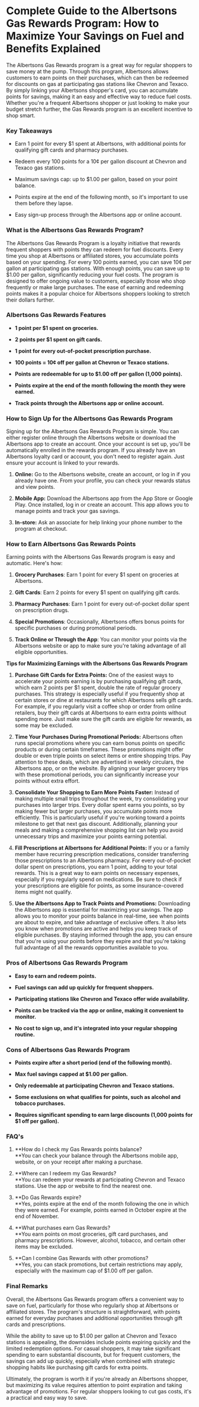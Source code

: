 # Complete Guide to the Albertsons Gas Rewards Program: How to Maximize Your Savings on Fuel and Benefits Explained

The Albertsons Gas Rewards program is a great way for regular shoppers
to save money at the pump. Through this program, Albertsons allows
customers to earn points on their purchases, which can then be redeemed
for discounts on gas at participating gas stations like Chevron and
Texaco. By simply linking your Albertsons shopper's card, you can
accumulate points for savings, making it an easy and effective way to
reduce fuel costs. Whether you're a frequent Albertsons shopper or just
looking to make your budget stretch further, the Gas Rewards program is
an excellent incentive to shop smart.

### **Key Takeaways**

-   Earn 1 point for every $1 spent at Albertsons, with additional
    points for qualifying gift cards and pharmacy purchases.

-   Redeem every 100 points for a 10¢ per gallon discount at Chevron and
    Texaco gas stations.

-   Maximum savings cap: up to \$1.00 per gallon, based on your point
    balance.

-   Points expire at the end of the following month, so it\'s important
    to use them before they lapse.

-   Easy sign-up process through the Albertsons app or online account.

### **What is the Albertsons Gas Rewards Program?**

The Albertsons Gas Rewards Program is a loyalty initiative that rewards
frequent shoppers with points they can redeem for fuel discounts. Every
time you shop at Albertsons or affiliated stores, you accumulate points
based on your spending. For every 100 points earned, you can save 10¢
per gallon at participating gas stations. With enough points, you can
save up to \$1.00 per gallon, significantly reducing your fuel costs.
The program is designed to offer ongoing value to customers, especially
those who shop frequently or make large purchases. The ease of earning
and redeeming points makes it a popular choice for Albertsons shoppers
looking to stretch their dollars further.

### **Albertsons Gas Rewards Features**

-   **1 point per \$1 spent on groceries.**

-   **2 points per \$1 spent on gift cards.**

-   **1 point for every out-of-pocket prescription purchase.**

-   **100 points = 10¢ off per gallon at Chevron or Texaco stations.**

-   **Points are redeemable for up to \$1.00 off per gallon (1,000
    points).**

-   **Points expire at the end of the month following the month they
    were earned.**

-   **Track points through the Albertsons app or online account.**

### **How to Sign Up for the Albertsons Gas Rewards Program**

Signing up for the Albertsons Gas Rewards Program is simple. You can
either register online through the Albertsons website or download the
Albertsons app to create an account. Once your account is set up,
you\'ll be automatically enrolled in the rewards program. If you already
have an Albertsons loyalty card or account, you don't need to register
again. Just ensure your account is linked to your rewards.

1.  **Online:** Go to the Albertsons website, create an account, or log
    in if you already have one. From your profile, you can check your
    rewards status and view points.

2.  **Mobile App:** Download the Albertsons app from the App Store or
    Google Play. Once installed, log in or create an account. This app
    allows you to manage points and track your gas savings.

3.  **In-store:** Ask an associate for help linking your phone number to
    the program at checkout.

### **How to Earn Albertsons Gas Rewards Points**

Earning points with the Albertsons Gas Rewards program is easy and
automatic. Here\'s how:

1.  **Grocery Purchases**: Earn 1 point for every \$1 spent on groceries
    at Albertsons.

2.  **Gift Cards**: Earn 2 points for every \$1 spent on qualifying gift
    cards.

3.  **Pharmacy Purchases**: Earn 1 point for every out-of-pocket dollar
    spent on prescription drugs.

4.  **Special Promotions**: Occasionally, Albertsons offers bonus points
    for specific purchases or during promotional periods.

5.  **Track Online or Through the App**: You can monitor your points via
    the Albertsons website or app to make sure you\'re taking advantage
    of all eligible opportunities.

**Tips for Maximizing Earnings with the Albertsons Gas Rewards Program**

1.  **Purchase Gift Cards for Extra Points:** One of the easiest ways to
    accelerate your points earning is by purchasing qualifying gift
    cards, which earn 2 points per \$1 spent, double the rate of regular
    grocery purchases. This strategy is especially useful if you
    frequently shop at certain stores or dine at restaurants for which
    Albertsons sells gift cards. For example, if you regularly visit a
    coffee shop or order from online retailers, buy their gift cards at
    Albertsons to earn extra points without spending more. Just make
    sure the gift cards are eligible for rewards, as some may be
    excluded.

2.  **Time Your Purchases During Promotional Periods:** Albertsons often
    runs special promotions where you can earn bonus points on specific
    products or during certain timeframes. These promotions might offer
    double or even triple points on select items or entire shopping
    trips. Pay attention to these deals, which are advertised in weekly
    circulars, the Albertsons app, or on the website. By aligning your
    larger grocery trips with these promotional periods, you can
    significantly increase your points without extra effort.

3.  **Consolidate Your Shopping to Earn More Points Faster:** Instead of
    making multiple small trips throughout the week, try consolidating
    your purchases into larger trips. Every dollar spent earns you
    points, so by making fewer but larger purchases, you accumulate
    points more efficiently. This is particularly useful if you're
    working toward a points milestone to get that next gas discount.
    Additionally, planning your meals and making a comprehensive
    shopping list can help you avoid unnecessary trips and maximize your
    points earning potential.

4.  **Fill Prescriptions at Albertsons for Additional Points:** If you
    or a family member have recurring prescription medications, consider
    transferring those prescriptions to an Albertsons pharmacy. For
    every out-of-pocket dollar spent on prescriptions, you earn 1 point,
    adding to your total rewards. This is a great way to earn points on
    necessary expenses, especially if you regularly spend on
    medications. Be sure to check if your prescriptions are eligible for
    points, as some insurance-covered items might not qualify.

5.  **Use the Albertsons App to Track Points and Promotions:**
    Downloading the Albertsons app is essential for maximizing your
    savings. The app allows you to monitor your points balance in
    real-time, see when points are about to expire, and take advantage
    of exclusive offers. It also lets you know when promotions are
    active and helps you keep track of eligible purchases. By staying
    informed through the app, you can ensure that you\'re using your
    points before they expire and that you\'re taking full advantage of
    all the rewards opportunities available to you.

### **Pros of Albertsons Gas Rewards Program**

-   **Easy to earn and redeem points.**

-   **Fuel savings can add up quickly for frequent shoppers.**

-   **Participating stations like Chevron and Texaco offer wide
    availability.**

-   **Points can be tracked via the app or online, making it convenient
    to monitor.**

-   **No cost to sign up, and it's integrated into your regular shopping
    routine.**

### **Cons of Albertsons Gas Rewards Program**

-   **Points expire after a short period (end of the following month).**

-   **Max fuel savings capped at \$1.00 per gallon.**

-   **Only redeemable at participating Chevron and Texaco stations.**

-   **Some exclusions on what qualifies for points, such as alcohol and
    tobacco purchases.**

-   **Requires significant spending to earn large discounts (1,000
    points for \$1 off per gallon).**

### **FAQ's**

1.  **How do I check my Gas Rewards points balance?\
    **You can check your balance through the Albertsons mobile app,
    website, or on your receipt after making a purchase.

2.  **Where can I redeem my Gas Rewards?\
    **You can redeem your rewards at participating Chevron and Texaco
    stations. Use the app or website to find the nearest one.

3.  **Do Gas Rewards expire?\
    **Yes, points expire at the end of the month following the one in
    which they were earned. For example, points earned in October expire
    at the end of November.

4.  **What purchases earn Gas Rewards?\
    **You earn points on most groceries, gift card purchases, and
    pharmacy prescriptions. However, alcohol, tobacco, and certain other
    items may be excluded.

5.  **Can I combine Gas Rewards with other promotions?\
    **Yes, you can stack promotions, but certain restrictions may apply,
    especially with the maximum cap of \$1.00 off per gallon.

### **Final Remarks**

Overall, the Albertsons Gas Rewards program offers a convenient way to
save on fuel, particularly for those who regularly shop at Albertsons or
affiliated stores. The program's structure is straightforward, with
points earned for everyday purchases and additional opportunities
through gift cards and prescriptions.

While the ability to save up to \$1.00 per gallon at Chevron and Texaco
stations is appealing, the downsides include points expiring quickly and
the limited redemption options. For casual shoppers, it may take
significant spending to earn substantial discounts, but for frequent
customers, the savings can add up quickly, especially when combined with
strategic shopping habits like purchasing gift cards for extra points.

Ultimately, the program is worth it if you're already an Albertsons
shopper, but maximizing its value requires attention to point expiration
and taking advantage of promotions. For regular shoppers looking to cut
gas costs, it\'s a practical and easy way to save.
